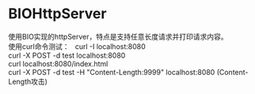 # BIOHttpServer
使用BIO实现的httpServer，特点是支持任意长度请求并打印请求内容。  
使用curl命令测试：  
curl -I localhost:8080  
curl -X POST -d test localhost:8080  
curl localhost:8080/index.html  
curl -X POST -d test -H "Content-Length:9999" localhost:8080 (Content-Length攻击)
